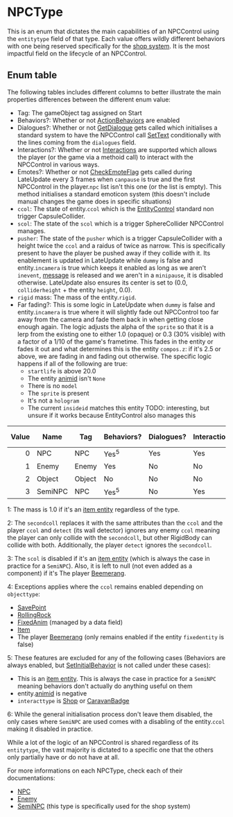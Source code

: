 # NPCType
This is an enum that dictates the main capabilities of an NPCControl using the `entitytype` field of that type. Each value offers wildly different behaviors with one being reserved specifically for the [shop system](Shop%20system.md#shop-system). It is the most impactful field on the lifecycle of an NPCControl.

## Enum table
The following tables includes different columns to better illustrate the main properties differences between the different enum value:
- Tag: The gameObject tag assigned on Start
- Behaviors?: Whether or not [ActionBehaviors](ActionBehaviors.md) are enabled
- Dialogues?: Whether or not [GetDialogue](Notable%20methods/GetDialogue.md) gets called which initialises a standard system to have the NPCControl call [SetText](../../SetText/SetText.md) conditionally with the lines coming from the `dialogues` field.
- Interactions?: Whether or not [Interactions](Interaction.md) are supported which allows the player (or the game via a methoid call) to interact with the NPCControl in various ways.
- Emotes?: Whether or not [CheckEmoteFlag](Notable%20methods/CheckEmoteFlag.md) gets called during LateUpdate every 3 frames when `canpause` is true and the first NPCControl in the player.`npc` list isn't this one (or the list is empty). This method initialises a standard emoticon system (this doesn't include manual changes the game does in specific situations)
- `ccol`: The state of entity.`ccol` which is the [EntityControl](../EntityControl/EntityControl.md) standard non trigger CapsuleCollider.
- `scol`: The state of the `scol` which is a trigger SphereCollider NPCControl manages.
- `pusher`: The state of the `pusher` which is a trigger CapsuleCollider with a height twice the `ccol` and a raidus of twice as narrow. This is specifically present to have the player be pushed away if they collide with it. Its enablement is updated in LateUpdate while `dummy` is false and entity.`incamera` is true which keeps it enabled as long as we aren't `inevent`, [message](../../SetText/Notable%20states.md#message) is released and we aren't in a `minipause`, it is disabled otherwise. LateUpdate also ensures its center is set to (0.0, `colliderheight` + the entity `height`, 0.0).
- `rigid` mass: The mass of the entity.`rigid`.
- Far fading?: This is some logic in LateUpdate when `dummy` is false and entity.`incamera` is true where it will slightly fade out NPCControl too far away from the camera and fade them back in when getting close enough again. The logic adjusts the alpha of the `sprite` so that it is a lerp from the existing one to either 1.0 (opaque) or 0.3 (30% visible) with a factor of a 1/10 of the game's frametime. This fades in the entity or fades it out and what determines this is the entity `compos.z`: if it's 2.5 or above, we are fading in and fading out otherwise. The specific logic happens if all of the following are true:
  - `startlife` is above 20.0
  - The entity [animid](../../Enums%20and%20IDs/AnimIDs.md) isn't `None`
  - There is no `model`
  - The `sprite` is present
  - It's not a `hologram`
  - The current `insideid` matches this entity
TODO: interesting, but unsure if it works because EntityControl also manages this

|Value|Name|Tag|Behaviors?|Dialogues?|Interaction?|Emotes?|entity.`ccol`|`scol`|`pusher`|entity.`rigid`.mass<sup>1</sup>|Far fading?|
|----:|----|---|----------|---------|------------|-------|------|------|--------|-----------------------|-----------|
|0|NPC|NPC|Yes<sup>5</sup>|Yes|Yes|Yes|Enabled|Disabled|Yes<sup>5</sup>|10000.0|Yes|
|1|Enemy|Enemy|Yes|No|No|No|Enabled<sup>2</sup>|Disabled<sup>2</sup>|No|100.0|Yes|
|2|Object|Object|No|No|No|No|disabled<sup>4</sup>|Enabled<sup>3</sup>|No|10000.0|No|
|3|SemiNPC|NPC|Yes<sup>5</sup>|No|Yes|No|Enabled<sup>6</sup>|Enabled<sup>3</sup>|No|10000.0|Yes|

1: The mass is 1.0 if it's an [item entity](../EntityControl/Item%20entity.md) regardless of the type.

2: The `secondcoll` replaces it with the same attributes than the `ccol` and the player `ccol` and `detect` (its wall detector) ignores any enemy `ccol` meaning the player can only collide with the `secondcoll`, but other RigidBody can collide with both. Additionally, the player `detect` ignores the `secondcoll`.

3: The `scol` is disabled if it's an [item entity](../EntityControl/Item%20entity.md)  (which is always the case in practice for a `SemiNPC`). Also, it is left to null (not even added as a component) if it's The player [Beemerang](ObjectTypes/Beemerang.md).

4: Exceptions applies where the `ccol` remains enabled depending on `objecttype`:
- [SavePoint](ObjectTypes/SavePoint.md)
- [RollingRock](ObjectTypes/RollingRock.md)
- [FixedAnim](ObjectTypes/FixedAnim.md) (managed by a data field)
- [Item](ObjectTypes/Item.md)
- The player [Beemerang](ObjectTypes/Beemerang.md) (only remains enabled if the entity `fixedentity` is false)

5: These features are excluded for any of the following cases (Behaviors are always enabled, but [SetInitialBehavior](SetInitialBehavior.md) is not called under these cases):
- This is an [item entity](../EntityControl/Item%20entity.md). This is always the case in practice for a `SemiNPC` meaning behaviors don't actually do anything useful on them
- entity.[animid](../../Enums%20and%20IDs/AnimIDs.md) is negative
- `interacttype` is [Shop](Interaction/Shop.md) or [CaravanBadge](Interaction/CaravanBadge.md)

6: While the general initialisation process don't leave them disabled, the only cases where `SemiNPC` are used comes with a disabling of the entity.`ccol` making it disabled in practice.

While a lot of the logic of an NPCControl is shared regardless of its `entitytype`, the vast majority is dictated to a specific one that the others only partially have or do not have at all.

For more informations on each NPCType, check each of their documentations:
- [NPC](NPC.md)
- [Enemy](Enemy.md)
- [SemiNPC](Shop%20system.md#seminpc) (this type is specifically used for the shop system)
